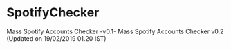 # SpotifyChecker
Mass Spotify Accounts Checker -v0.1-
Mass Spotify Accounts Checker v0.2 (Updated on 19/02/2019 01.20 IST)
